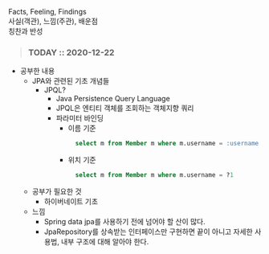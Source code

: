 Facts, Feeling, Findings  
사실(객관), 느낌(주관), 배운점  
칭찬과 반성

> ### TODAY :: 2020-12-22

* 공부한 내용
  * JPA와 관련된 기초 개념들
    - JPQL?
      - Java Persistence Query Language
      - JPQL은 엔티티 객체를 조회하는 객체지향 쿼리
      - 파라미터 바인딩
        - 이름 기준
          ```sql
            select m from Member m where m.username = :username
          ```
        - 위치 기준
          ```sql
            select m from Member m where m.username = ?1
          ```
  - 공부가 필요한 것
    - 하이버네이트 기초
  * 느낌
    - Spring data jpa를 사용하기 전에 넘어야 할 산이 많다. 
    - JpaRepository를 상속받는 인터페이스만 구현하면 끝이 아니고 자세한 사용법, 내부 구조에 대해 알아야 한다.
